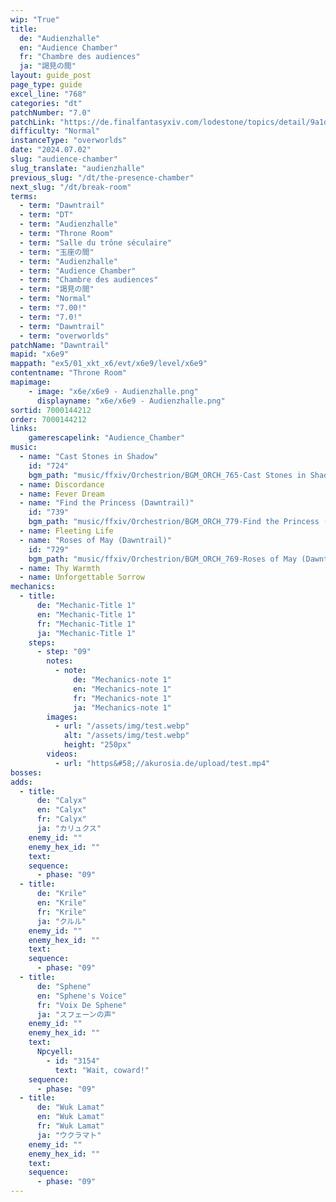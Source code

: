 ```yaml
---
wip: "True"
title:
  de: "Audienzhalle"
  en: "Audience Chamber"
  fr: "Chambre des audiences"
  ja: "謁見の間"
layout: guide_post
page_type: guide
excel_line: "768"
categories: "dt"
patchNumber: "7.0"
patchLink: "https://de.finalfantasyxiv.com/lodestone/topics/detail/9a1d2364c6f0fed72a164f3252a59073f7d0c4fc"
difficulty: "Normal"
instanceType: "overworlds"
date: "2024.07.02"
slug: "audience-chamber"
slug_translate: "audienzhalle"
previous_slug: "/dt/the-presence-chamber"
next_slug: "/dt/break-room"
terms:
  - term: "Dawntrail"
  - term: "DT"
  - term: "Audienzhalle"
  - term: "Throne Room"
  - term: "Salle du trône séculaire"
  - term: "玉座の間"
  - term: "Audienzhalle"
  - term: "Audience Chamber"
  - term: "Chambre des audiences"
  - term: "謁見の間"
  - term: "Normal"
  - term: "7.00!"
  - term: "7.0!"
  - term: "Dawntrail"
  - term: "overworlds"
patchName: "Dawntrail"
mapid: "x6e9"
mappath: "ex5/01_xkt_x6/evt/x6e9/level/x6e9"
contentname: "Throne Room"
mapimage:
    - image: "x6e/x6e9 - Audienzhalle.png"
      displayname: "x6e/x6e9 - Audienzhalle.png"
sortid: 7000144212
order: 7000144212
links:
    gamerescapelink: "Audience_Chamber"
music:
  - name: "Cast Stones in Shadow"
    id: "724"
    bgm_path: "music/ffxiv/Orchestrion/BGM_ORCH_765-Cast Stones in Shadow.ogg"
  - name: Discordance
  - name: Fever Dream
  - name: "Find the Princess (Dawntrail)"
    id: "739"
    bgm_path: "music/ffxiv/Orchestrion/BGM_ORCH_779-Find the Princess (Dawntrail).ogg"
  - name: Fleeting Life
  - name: "Roses of May (Dawntrail)"
    id: "729"
    bgm_path: "music/ffxiv/Orchestrion/BGM_ORCH_769-Roses of May (Dawntrail).ogg"
  - name: Thy Warmth
  - name: Unforgettable Sorrow
mechanics:
  - title:
      de: "Mechanic-Title 1"
      en: "Mechanic-Title 1"
      fr: "Mechanic-Title 1"
      ja: "Mechanic-Title 1"
    steps:
      - step: "09"
        notes:
          - note:
              de: "Mechanics-note 1"
              en: "Mechanics-note 1"
              fr: "Mechanics-note 1"
              ja: "Mechanics-note 1"
        images:
          - url: "/assets/img/test.webp"
            alt: "/assets/img/test.webp"
            height: "250px"
        videos:
          - url: "https&#58;//akurosia.de/upload/test.mp4"
bosses:
adds:
  - title:
      de: "Calyx"
      en: "Calyx"
      fr: "Calyx"
      ja: "カリュクス"
    enemy_id: ""
    enemy_hex_id: ""
    text:
    sequence:
      - phase: "09"
  - title:
      de: "Krile"
      en: "Krile"
      fr: "Krile"
      ja: "クルル"
    enemy_id: ""
    enemy_hex_id: ""
    text:
    sequence:
      - phase: "09"
  - title:
      de: "Sphene"
      en: "Sphene's Voice"
      fr: "Voix De Sphene"
      ja: "スフェーンの声"
    enemy_id: ""
    enemy_hex_id: ""
    text:
      Npcyell:
        - id: "3154"
          text: "Wait, coward!"
    sequence:
      - phase: "09"
  - title:
      de: "Wuk Lamat"
      en: "Wuk Lamat"
      fr: "Wuk Lamat"
      ja: "ウクラマト"
    enemy_id: ""
    enemy_hex_id: ""
    text:
    sequence:
      - phase: "09"
---
```

